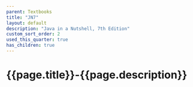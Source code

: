 ```yaml
---
parent: Textbooks
title: "JN7"
layout: default
description: "Java in a Nutshell, 7th Edition"
custom_sort_order: 2
used_this_quarter: true
has_children: true
---
```


# {{page.title}}-{{page.description}}


